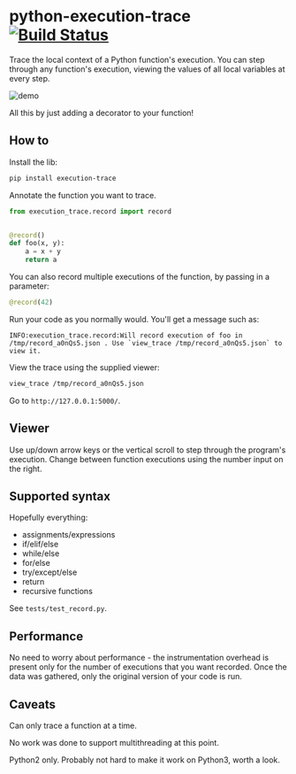 # python-execution-trace [![Build Status](https://travis-ci.org/mihneadb/python-execution-trace.svg?branch=add-travis)](https://travis-ci.org/mihneadb/python-execution-trace)

Trace the local context of a Python function's execution. You can step through any function's execution,
viewing the values of all local variables at every step.

![demo](http://i.imgur.com/zdmeBt4.gif)

All this by just adding a decorator to your function!


## How to

Install the lib:

```bash
pip install execution-trace
```

Annotate the function you want to trace.

```python
from execution_trace.record import record


@record()
def foo(x, y):
    a = x + y
    return a
```

You can also record multiple executions of the function, by passing in a parameter:

```python
@record(42)
```

Run your code as you normally would. You'll get a message such as:

```
INFO:execution_trace.record:Will record execution of foo in /tmp/record_a0nQs5.json . Use `view_trace /tmp/record_a0nQs5.json` to view it.
```

View the trace using the supplied viewer:

```bash
view_trace /tmp/record_a0nQs5.json
```

Go to `http://127.0.0.1:5000/`.


## Viewer

Use up/down arrow keys or the vertical scroll to step through the program's execution. Change
between function executions using the number input on the right.


## Supported syntax

Hopefully everything:

- assignments/expressions
- if/elif/else
- while/else
- for/else
- try/except/else
- return
- recursive functions

See `tests/test_record.py`.


## Performance

No need to worry about performance - the instrumentation overhead is present
only for the number of executions that you want recorded. Once the data was
gathered, only the original version of your code is run.


## Caveats

Can only trace a function at a time.

No work was done to support multithreading at this point.

Python2 only. Probably not hard to make it work on Python3, worth a look.
